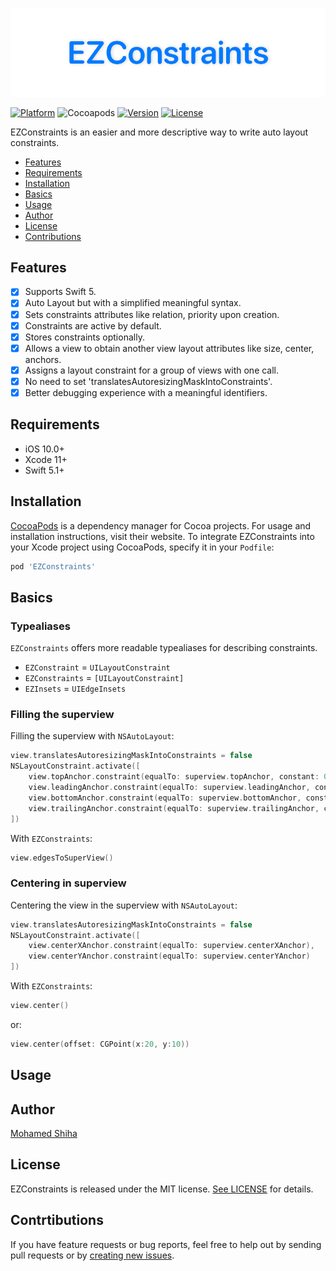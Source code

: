 <p align="center">
    <img src="Art/EZConstraints.png" width="890" alt="EZConstraintsConstraints"/>
</p>

[![Platform](https://img.shields.io/cocoapods/p/EZConstraints.svg?style=flat)](https://cocoapods.org/pods/EZConstraints)
![Cocoapods](https://img.shields.io/badge/Cocoapods-compatible-green)
[![Version](https://img.shields.io/cocoapods/v/EZConstraints.svg?style=flat)](https://cocoapods.org/pods/EZConstraints)
[![License](https://img.shields.io/cocoapods/l/EZConstraints.svg?style=flat)](https://cocoapods.org/pods/EZConstraints)

EZConstraints is an easier and more descriptive way to write auto layout constraints.

- [Features](#features)
- [Requirements](#requirements)
- [Installation](#installation)
- [Basics](#basics)
- [Usage](#usage)
- [Author](#author)
- [License](#license)
- [Contributions](#contributions)

## Features

- [X] Supports Swift 5.
- [X] Auto Layout but with a simplified meaningful syntax.
- [X] Sets constraints attributes like relation, priority upon creation.
- [X] Constraints are active by default.
- [X] Stores constraints optionally.
- [X] Allows a view to obtain another view layout attributes like size, center, anchors.
- [X] Assigns a layout constraint for a group of views with one call.
- [X] No need to set 'translatesAutoresizingMaskIntoConstraints'.
- [X] Better debugging experience with a meaningful identifiers.

## Requirements
- iOS 10.0+
- Xcode 11+
- Swift 5.1+

## Installation

[CocoaPods](https://cocoapods.org) is a dependency manager for Cocoa projects. For usage and installation instructions, visit their website. To integrate EZConstraints into your Xcode project using CocoaPods, specify it in your `Podfile`:

```ruby
pod 'EZConstraints'
```

## Basics
### Typealiases
`EZConstraints` offers more readable typealiases for describing constraints.
- `EZConstraint` = `UILayoutConstraint`
- `EZConstraints` = `[UILayoutConstraint]`
- `EZInsets` = `UIEdgeInsets`

### Filling the superview
Filling the superview with `NSAutoLayout`:
```Swift
view.translatesAutoresizingMaskIntoConstraints = false
NSLayoutConstraint.activate([
    view.topAnchor.constraint(equalTo: superview.topAnchor, constant: 0),
    view.leadingAnchor.constraint(equalTo: superview.leadingAnchor, constant: 0),
    view.bottomAnchor.constraint(equalTo: superview.bottomAnchor, constant: 0),
    view.trailingAnchor.constraint(equalTo: superview.trailingAnchor, constant: 0)
])
```
With `EZConstraints`:
```Swift
view.edgesToSuperView()
```

### Centering in superview
Centering the view in the superview with `NSAutoLayout`:
```Swift
view.translatesAutoresizingMaskIntoConstraints = false
NSLayoutConstraint.activate([
    view.centerXAnchor.constraint(equalTo: superview.centerXAnchor),
    view.centerYAnchor.constraint(equalTo: superview.centerYAnchor)
])
```
With `EZConstraints`:
```Swift
view.center()
```
or:
```Swift
view.center(offset: CGPoint(x:20, y:10))
```

## Usage


## Author
[Mohamed Shiha](https://github.com/MohamedShiha)

## License
EZConstraints is released under the MIT license. [See LICENSE](https://github.com/MohamedShiha/EZConstraints/blob/master/LICENSE) for details.

## Contrtibutions
If you have feature requests or bug reports, feel free to help out by sending pull requests or by [creating new issues](https://github.com/MohamedShiha/EZConstraints/issues/new).
